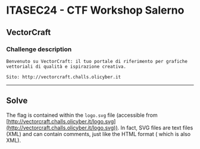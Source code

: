 # ITASEC24 - CTF Workshop Salerno

## VectorCraft

### Challenge description
```
Benvenuto su VectorCraft: il tuo portale di riferimento per grafiche vettoriali di qualità e ispirazione creativa.

Sito: http://vectorcraft.challs.olicyber.it
```
---
## Solve

The flag is contained within the `logo.svg` file (accessible
from [http://vectorcraft.challs.olicyber.it/logo.svg](http://vectorcraft.challs.olicyber.it/logo.svg)). In fact,
SVG files are text files (XML) and can contain comments, just like the HTML format (
which is also XML).